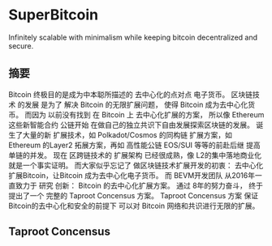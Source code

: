 # SuperBitcoin
Infinitely scalable with minimalism while keeping bitcoin decentralized and secure.


## 摘要
Bitcoin 终极目的是成为中本聪所描述的 去中心化的点对点 电子货币。
区块链技术 的发展 是为了 解决 Bitcoin 的无限扩展问题， 使得 Bitcoin 成为去中心化货币。
而因为 以前没有找到 在 Bitcoin 上 去中心化扩展的方案， 所以像 Ethereum 这些新智能合约 公链开始 在做自己的独立共识下自由发展探索区块链的发展。
诞生了大量的新 扩展技术，如 Polkadot/Cosmos 的同构链 扩展方案，如 Ethereum 的Layer2 拓展方案，再如 高性能公链 EOS/SUI 等等的前赴后继 提高单链的并发。 
现在 区跨链技术的 扩展架构 已经很成熟，像 L2的集中落地商业化就是一个事实证明。 而大家似乎忘记了 做区块链技术扩展开发的初衷： 去中心化扩展Bitcoin，让Bitcoin 成为去中心化电子货币。
而 BEVM开发团队 从2016年一直致力于 研究 创新： Bitcoin 的去中心化扩展方案。 通过 8年的努力奋斗， 终于提出了一个 完整的 Taproot Concensus 方案。 
Taproot Concensus 方案 保证 Bitcoin的去中心化和安全的前提下 可以对 Bitcoin 网络和共识进行无限的扩展。

## Taproot Concensus
